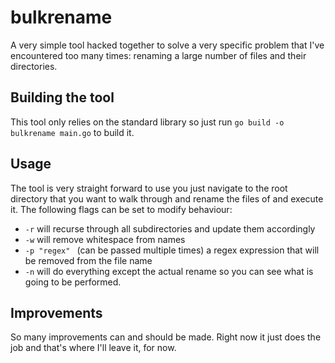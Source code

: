 # bulkrename

A very simple tool hacked together to solve a very specific problem that I've encountered
too many times: renaming a large number of files and their directories.

## Building the tool
This tool only relies on the standard library so just run `go build -o bulkrename main.go` to build it.

## Usage

The tool is very straight forward to use you just navigate to the root directory that
you want to walk through and rename the files of and execute it. The following flags
can be set to modify behaviour:

* `-r` will recurse through all subdirectories and update them accordingly
* `-w` will remove whitespace from names
* `-p "regex" ` (can be passed multiple times) a regex expression that will be removed
from the file name
* `-n` will do everything except the actual rename so you can see what is going to be
performed.

## Improvements

So many improvements can and should be made. Right now it just does the job and that's
where I'll leave it, for now.
